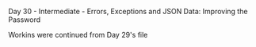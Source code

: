 Day 30 - Intermediate - Errors, Exceptions and JSON Data: Improving the Password

Workins were continued from Day 29's file
